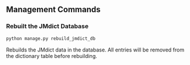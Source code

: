 ## Management Commands

### Rebuilt the JMdict Database
```bash
python manage.py rebuild_jmdict_db
```
Rebuilds the JMdict data in the database.
All entries will be removed from the dictionary table before rebuilding.
